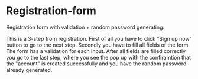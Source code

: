 # Registration-form
Registration form with validation + random password generating.

This is a 3-step from registration. First of all you have to click "Sign up now" button to go to the next step. Secondly you have to fill all fields of the form. The form has a validation for each input. After all fields are filled correctly you go to the last step, where you see the pop up with the confiramtion that the "account" is created successfully and you have the random password already generated. 
